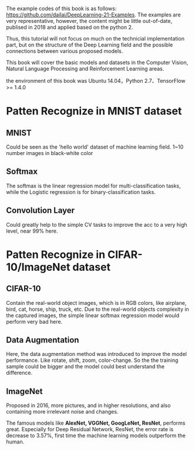 The example codes of this book is as follows: https://github.com/dailai/DeepLearning-21-Examples. The examples are very representative,
 however, the content might be little out-of-date, publised in 2018 and applied based on the python 2. 
 
Thus, this tutorial will not focus on much on the technicial implementation part, but on the structure of the Deep Learning field and the possible connections 
between various proposed models.

This book will cover the basic models and datasets in the Computer Vision, Natural Language Processing and Reinforcement Learning areas.

the environment of this book was Ubuntu 14.04，Python 2.7、TensorFlow >= 1.4.0

# Patten Recognize in MNIST dataset
## MNIST
Could be seen as the 'hello world' dataset of machine learning field. 1~10 number images in black-white color

## Softmax
The softmax is the linear regression model for multi-classification tasks, while the Logistic regression is for binary-classification tasks.

## Convolution Layer
Could greatly help to the simple CV tasks to improve the acc to a very high level, near 99% here.

# Patten Recognize in CIFAR-10/ImageNet dataset
## CIFAR-10
Contain the real-world object images, which is in RGB colors, like airplane, bird, cat, horse, ship, truck, etc.
Due to the real-world objects complexity in the captured images, the simple linear softmax regression model would perform very bad here.

## Data Augmentation
Here, the data augmentation method was introduced to improve the model performance. Like rotate, shift, zoom, color-change. 
So the the training sample could be bigger and the model could best understand the difference.

## ImageNet
Proposed in 2016, more pictures, and in higher resolutions, and also containing more irrelevant noise and changes. 

The famous models like **AlexNet, VGGNet, GoogLeNet, ResNet**, performs great. Especially for Deep Residual Network, ResNet, the error rate is decrease to 3.57%, 
first time the machine learning models outperform the human.


